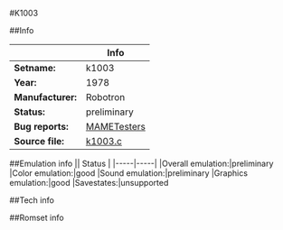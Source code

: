 #K1003

##Info

||Info|
|-----|-----|
|**Setname:**|k1003
|**Year:**|1978
|**Manufacturer:**|Robotron
|**Status:**|preliminary
|**Bug reports:**|[MAMETesters](http://mametesters.org/view_all_set.php?type=1&temporary=y&search=k1003.c)
|**Source file:**|[k1003.c](https://github.com/mamedev/mame/blob/master/src/mess/drivers/k1003.c)

##Emulation info
|| Status |
|-----|-----|
|Overall emulation:|preliminary
|Color emulation:|good
|Sound emulation:|preliminary
|Graphics emulation:|good
|Savestates:|unsupported

##Tech info

##Romset info

<!--- START OF EDITED COMMENT DO NOT TOUCH TEXT ABOVE-->
